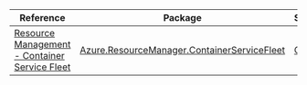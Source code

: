 | Reference | Package | Source |
|---|---|---|
|[Resource Management - Container Service Fleet](resourcemanager.containerservicefleet-readme.md)|[Azure.ResourceManager.ContainerServiceFleet](https://www.nuget.org/packages/Azure.ResourceManager.ContainerServiceFleet)|[GitHub](https://github.com/Azure/azure-sdk-for-net/blob/main/sdk/fleet/Azure.ResourceManager.ContainerServiceFleet)|
